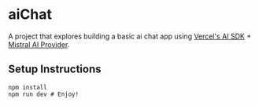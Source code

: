 # aiChat
A project that explores building a basic ai chat app using [Vercel's AI SDK](https://ai-sdk.dev/docs/getting-started/nextjs-app-router) + [Mistral AI Provider](https://ai-sdk.dev/providers/ai-sdk-providers/mistral#mistral-ai-provider).

## Setup Instructions

```
npm install
npm run dev # Enjoy! 
```